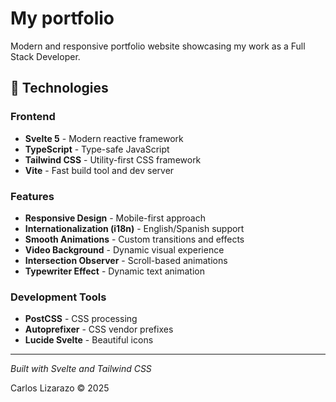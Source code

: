 # My portfolio

Modern and responsive portfolio website showcasing my work as a Full Stack Developer.

## 🚀 Technologies

### Frontend
- **Svelte 5** - Modern reactive framework
- **TypeScript** - Type-safe JavaScript
- **Tailwind CSS** - Utility-first CSS framework
- **Vite** - Fast build tool and dev server

### Features
- **Responsive Design** - Mobile-first approach
- **Internationalization (i18n)** - English/Spanish support
- **Smooth Animations** - Custom transitions and effects
- **Video Background** - Dynamic visual experience
- **Intersection Observer** - Scroll-based animations
- **Typewriter Effect** - Dynamic text animation

### Development Tools
- **PostCSS** - CSS processing
- **Autoprefixer** - CSS vendor prefixes
- **Lucide Svelte** - Beautiful icons

---

*Built with Svelte and Tailwind CSS*

Carlos Lizarazo © 2025